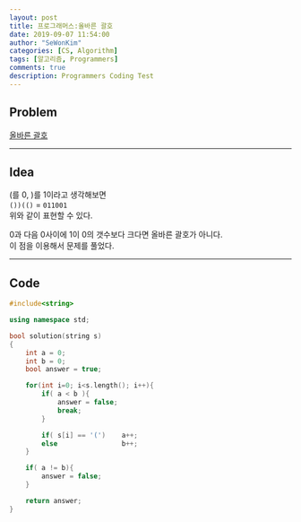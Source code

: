 ```yaml
---
layout: post
title: 프로그래머스:올바른 괄호
date: 2019-09-07 11:54:00
author: "SeWonKim"
categories: [CS, Algorithm]
tags: [알고리즘, Programmers]
comments: true
description: Programmers Coding Test
---
```


## Problem

[올바른 괄호](https://programmers.co.kr/learn/courses/30/lessons/12909)

---

## Idea

(를 0, )를 1이라고 생각해보면  
`())(()` = `011001`  
위와 같이 표현할 수 있다.

0과 다음 0사이에 1이 0의 갯수보다 크다면 올바른 괄호가 아니다.  
이 점을 이용해서 문제를 풀었다.

---

## Code

```cpp
#include<string>

using namespace std;

bool solution(string s)
{
    int a = 0;
    int b = 0;
    bool answer = true;

    for(int i=0; i<s.length(); i++){
        if( a < b ){
            answer = false;
            break;
        }

        if( s[i] == '(')    a++;
        else                b++;
    }

    if( a != b){
        answer = false;
    }

    return answer;
}
```
